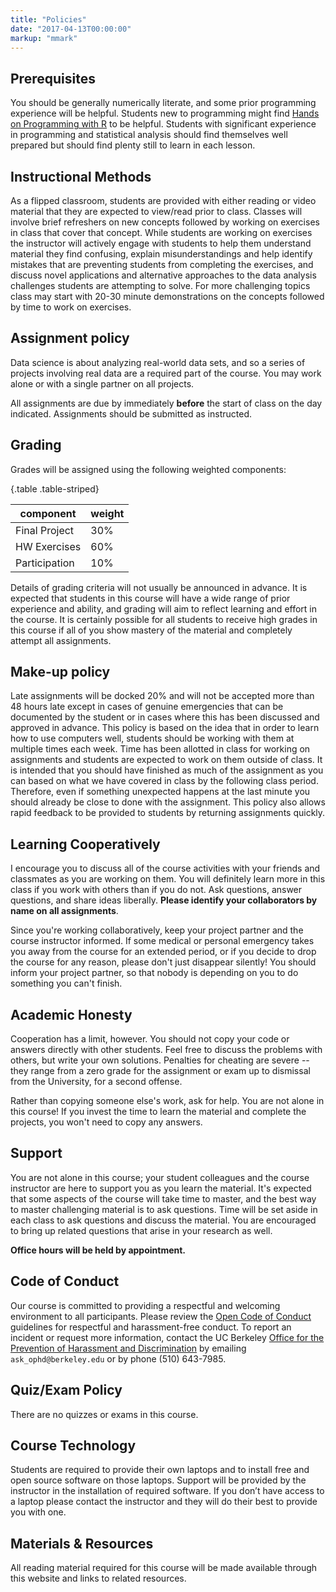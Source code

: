 ```yaml
---
title: "Policies"
date: "2017-04-13T00:00:00"
markup: "mmark"
---
```



## Prerequisites

You should be generally numerically literate, and some prior programming
experience will be helpful. Students new to programming might find
[Hands on Programming with R](http://amzn.com/1449359019) to be helpful.
Students with significant experience in programming and statistical analysis
should find themselves well prepared but should find plenty still to learn
in each lesson.


## Instructional Methods

As a flipped classroom, students are provided with either reading or video
material that they are expected to view/read prior to class. Classes
will involve brief refreshers on new concepts followed by working on
exercises in class that cover that concept. While students are working on
exercises the instructor will actively engage with students to help them
understand material they find confusing, explain misunderstandings and
help identify mistakes that are preventing students from completing the
exercises, and discuss novel applications and alternative approaches to
the data analysis challenges students are attempting to solve. For more
challenging topics class may start with 20-30 minute demonstrations on
the concepts followed by time to work on exercises.


## Assignment policy

Data science is about analyzing real-world data sets, and so a series
of projects involving real data are a required part of the course. You
may work alone or with a single partner on all projects. 

All assignments are due by immediately **before** the start of class on the day indicated. Assignments
should be submitted as instructed.

## Grading

Grades will be assigned using the following weighted components:

{.table .table-striped}

component      | weight   
---------------|-----
Final Project  | 30% 
HW Exercises   | 60% 
Participation  | 10% 

Details of grading criteria will not usually be announced in advance. It is expected
that students in this course will have a wide range of prior experience
and ability, and grading will aim to reflect learning and effort in the course.
It is certainly possible for all students to receive high grades in this course
if all of you show mastery of the material and completely attempt all assignments.


## Make-up policy

Late assignments will be docked 20% and will not be accepted more than 48
hours late except in cases of genuine emergencies that can be documented
by the student or in cases where this has been discussed and approved in
advance. This policy is based on the idea that in order to learn how to
use computers well, students should be working with them at multiple times
each week. Time has been allotted in class for working on assignments and
students are expected to work on them outside of class. It is intended
that you should have finished as much of the assignment as you can based
on what we have covered in class by the following class period. Therefore,
even if something unexpected happens at the last minute you should already
be close to done with the assignment. This policy also allows rapid
feedback to be provided to students by returning assignments quickly.

## Learning Cooperatively

I encourage you to discuss all of the course activities with your friends
and classmates as you are working on them. You will definitely learn more
in this class if you work with others than if you do not. Ask questions,
answer questions, and share ideas liberally. __Please identify your
collaborators by name on all assignments__.

Since you're working collaboratively, keep your project partner and the
course instructor informed. If some medical or personal emergency takes
you away from the course for an extended period, or if you decide to drop
the course for any reason, please don't just disappear silently! You
should inform your project partner, so that nobody is depending on you
to do something you can't finish.

## Academic Honesty

Cooperation has a limit, however. You should not copy your code or
answers directly with other students. Feel free to discuss the problems
with others, but write your own solutions.  Penalties for cheating are
severe -- they range from a zero grade for the assignment or exam up to
dismissal from the University, for a second offense.

Rather than copying someone else's work, ask for help. You are not alone
in this course! If you invest the time to learn the material and complete
the projects, you won't need to copy any answers.

## Support

You are not alone in this course; your student colleagues and the
course instructor are here to support you as you learn the material. It's
expected that some aspects of the course will take time to master, and the
best way to master challenging material is to ask questions. Time will
be set aside in each class to ask questions and discuss the material.
You are encouraged to bring up related questions that arise in your
research as well.

__Office hours will be held by appointment.__

## Code of Conduct

Our course is committed to providing a respectful and welcoming 
environment to all participants.  Please review the 
[Open Code of Conduct](http://todogroup.org/opencodeofconduct/)
guidelines for respectful and harassment-free conduct. To report
an incident or request more information, contact the UC Berkeley
[Office for the Prevention of Harassment and Discrimination](https://ophd.berkeley.edu) by emailing `ask_ophd@berkeley.edu` or by phone (510) 643-7985.



## Quiz/Exam Policy

There are no quizzes or exams in this course.


## Course Technology

Students are required to provide their own laptops and to install free
and open source software on those laptops. 
Support will be provided by the instructor in the
installation of required software. If you don’t have access to a
laptop please contact the instructor and they will do their best to
provide you with one.


## Materials & Resources

All reading material required for this course will be made available
through this website and links to related resources. 



